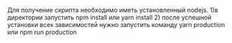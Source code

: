Для получение скрипта необходимо иметь установленный nodejs.
1)в директории запустить npm install или yarn install
2) после успешной установки всех зависимостей нужно запустить команду yarn production или npm run production